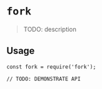 # `fork`

> TODO: description

## Usage

```
const fork = require('fork');

// TODO: DEMONSTRATE API
```
